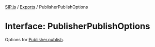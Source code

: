 [SIP.js](../README.md) / [Exports](../modules.md) / PublisherPublishOptions

# Interface: PublisherPublishOptions

Options for [Publisher.publish](../classes/Publisher.md#publish).
